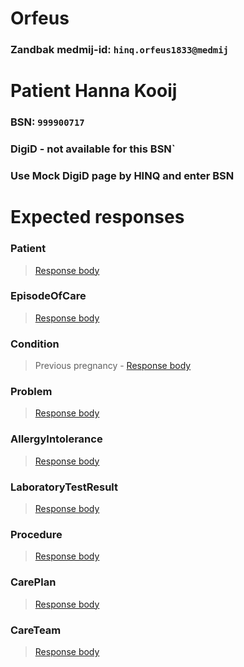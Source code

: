 # Orfeus
### Zandbak medmij-id: `hinq.orfeus1833@medmij`

# Patient Hanna Kooij
### BSN: `999900717`
### DigiD - not available for this BSN`
### Use Mock DigiD page by HINQ and enter BSN

# Expected responses


### Patient
> [Response body](Patient.json)

### EpisodeOfCare
> [Response body](EpisodeOfCare.json)

### Condition
> Previous pregnancy - [Response body](AdvanceDirective.json)

### Problem
> [Response body](Problem.json)

### AllergyIntolerance
> [Response body](AllergyIntolerance.json)

### LaboratoryTestResult
> [Response body](LaboratoryTestResult.json)

### Procedure
> [Response body](Procedure.json)

### CarePlan
> [Response body](CarePlan.json)

### CareTeam
> [Response body](CareTeam.json)





